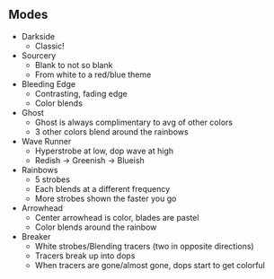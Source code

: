 ## Modes

* Darkside
  - Classic!
* Sourcery
  - Blank to not so blank
  - From white to a red/blue theme
* Bleeding Edge
  - Contrasting, fading edge
  - Color blends
* Ghost
  - Ghost is always complimentary to avg of other colors
  - 3 other colors blend around the rainbows
* Wave Runner
  - Hyperstrobe at low, dop wave at high
  - Redish -> Greenish -> Blueish
* Rainbows
  - 5 strobes
  - Each blends at a different frequency
  - More strobes shown the faster you go
* Arrowhead
  - Center arrowhead is color, blades are pastel
  - Color blends around the rainbow
* Breaker
  - White strobes/Blending tracers (two in opposite directions)
  - Tracers break up into dops
  - When tracers are gone/almost gone, dops start to get colorful

